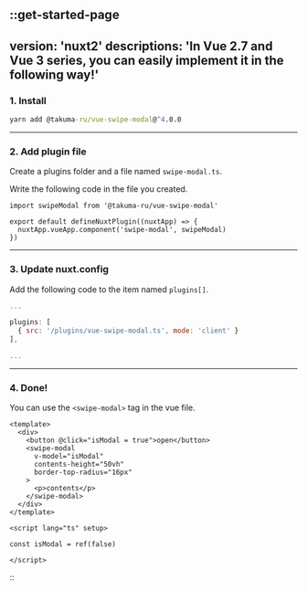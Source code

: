 ::get-started-page
---
version: 'nuxt2'
descriptions: 'In Vue 2.7 and Vue 3 series, you can easily implement it in the following way!'
---
### 1. Install
```cmd
yarn add @takuma-ru/vue-swipe-modal@^4.0.0
```

---

### 2. Add plugin file
Create a plugins folder and a file named `swipe-modal.ts`.

Write the following code in the file you created.

```ts{1}[@/plugins/swipe-modal.ts]
import swipeModal from '@takuma-ru/vue-swipe-modal'

export default defineNuxtPlugin((nuxtApp) => {
  nuxtApp.vueApp.component('swipe-modal', swipeModal)
})
```

---

### 3. Update nuxt.config
Add the following code to the item named `plugins[]`.


```ts{}[@/nuxt.config.js | .ts]
...

plugins: [
  { src: '/plugins/vue-swipe-modal.ts', mode: 'client' }
],

...
```


---

### 4. Done!
You can use the `<swipe-modal>` tag in the vue file.

```vue{}[.vue file]
<template>
  <div>
    <button @click="isModal = true">open</button>
    <swipe-modal
      v-model="isModal"
      contents-height="50vh"
      border-top-radius="16px"
    >
      <p>contents</p>
    </swipe-modal>
  </div>
</template>

<script lang="ts" setup>

const isModal = ref(false)

</script>
```
::